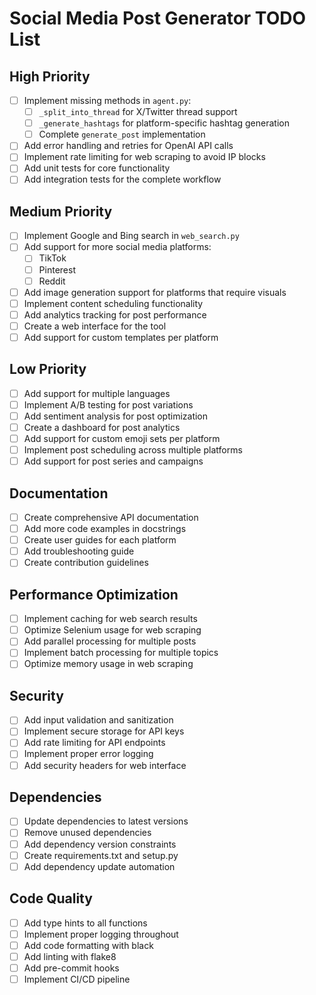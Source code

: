# Social Media Post Generator TODO List

## High Priority
- [ ] Implement missing methods in `agent.py`:
  - [ ] `_split_into_thread` for X/Twitter thread support
  - [ ] `_generate_hashtags` for platform-specific hashtag generation
  - [ ] Complete `generate_post` implementation
- [ ] Add error handling and retries for OpenAI API calls
- [ ] Implement rate limiting for web scraping to avoid IP blocks
- [ ] Add unit tests for core functionality
- [ ] Add integration tests for the complete workflow

## Medium Priority
- [ ] Implement Google and Bing search in `web_search.py`
- [ ] Add support for more social media platforms:
  - [ ] TikTok
  - [ ] Pinterest
  - [ ] Reddit
- [ ] Add image generation support for platforms that require visuals
- [ ] Implement content scheduling functionality
- [ ] Add analytics tracking for post performance
- [ ] Create a web interface for the tool
- [ ] Add support for custom templates per platform

## Low Priority
- [ ] Add support for multiple languages
- [ ] Implement A/B testing for post variations
- [ ] Add sentiment analysis for post optimization
- [ ] Create a dashboard for post analytics
- [ ] Add support for custom emoji sets per platform
- [ ] Implement post scheduling across multiple platforms
- [ ] Add support for post series and campaigns

## Documentation
- [ ] Create comprehensive API documentation
- [ ] Add more code examples in docstrings
- [ ] Create user guides for each platform
- [ ] Add troubleshooting guide
- [ ] Create contribution guidelines

## Performance Optimization
- [ ] Implement caching for web search results
- [ ] Optimize Selenium usage for web scraping
- [ ] Add parallel processing for multiple posts
- [ ] Implement batch processing for multiple topics
- [ ] Optimize memory usage in web scraping

## Security
- [ ] Add input validation and sanitization
- [ ] Implement secure storage for API keys
- [ ] Add rate limiting for API endpoints
- [ ] Implement proper error logging
- [ ] Add security headers for web interface

## Dependencies
- [ ] Update dependencies to latest versions
- [ ] Remove unused dependencies
- [ ] Add dependency version constraints
- [ ] Create requirements.txt and setup.py
- [ ] Add dependency update automation

## Code Quality
- [ ] Add type hints to all functions
- [ ] Implement proper logging throughout
- [ ] Add code formatting with black
- [ ] Add linting with flake8
- [ ] Add pre-commit hooks
- [ ] Implement CI/CD pipeline 
